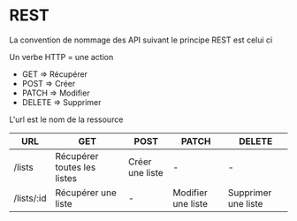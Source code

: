 # REST

La convention de nommage des API suivant le principe REST est celui ci

Un verbe HTTP = une action

- GET => Récupérer
- POST => Créer
- PATCH => Modifier
- DELETE => Supprimer

L'url est le nom de la ressource

| URL | GET | POST | PATCH | DELETE |
| --- | --- | --- | --- | --- |
| /lists | Récupérer toutes les listes | Créer une liste | - | - |
| /lists/:id | Récupérer une liste | - | Modifier une liste | Supprimer une liste |
